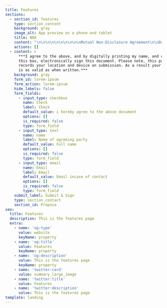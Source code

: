 ```yaml
---
title: Features
sections:
  - section_id: features
    type: section_content
    background: gray
    image_alt: App preview on a phone and tablet
    title: NDA
    content: "\n\n\n\n\n\n\n\n\n\nMutual Non-Disclosure Agreement\n\nDate: 12/02/21\n\nParties:\n\nGairloch Hotel and Inn\n\n5 Bankside Crosfield Street, Warrington, United Kingdom, WA1 1UP\n\n\\[On Devs], a company registered in England, whose registered office is at 27 Old Gloucester Street, London, United Kingdom, WC1N 3AX\n\n1\\. Each of the parties to this Agreement intends to disclose information (the Confidential\n\nInformation) to the other party for the purpose of \\[discussing and collaborating upon activities regarding\_ a joint venture] (the Purpose).\n\n2\\. Each party to this Agreement is referred to as ‘the Recipient’ when it receives or uses\n\nthe Confidential Information disclosed by the other party.\n\n3\\. The Recipient undertakes not to use the Confidential Information disclosed by the other\n\nparty for any purpose except the Purpose, without first obtaining the written agreement\n\nof the other party.\n\n4\\. The Recipient undertakes to keep the Confidential Information disclosed by the other\n\nparty secure and not to disclose it to any third party \\[except to its employees \\[and\n\nprofessional advisers] who need to know the same for the Purpose, who know they\n\nowe a duty of confidence to the other party and who are bound by obligations\n\nequivalent to those in clause 3 above and this clause 4.\n\n5\\. The undertakings in clauses 3 and 4 above apply to all of the information disclosed by\n\neach of the parties to the other, regardless of the way or form in which it is disclosed or\n\nrecorded but they do not apply to:\n\na) any information which is or in future comes into the public domain (unless as a result of\n\nthe breach of this Agreement); or\n\nb) any information which is already known to the Recipient and which was not subject to\n\nany obligation of confidence before it was disclosed to the Recipient by the other party.\n\n6\\. Nothing in this Agreement will prevent the Recipient from making any disclosure of the\n\nConfidential Information required by law or by any competent authority.\n\n7\\. The Recipient will, on request from the other party, return all copies and records of the\n\nConfidential Information disclosed by the other party to the Recipient and will not retain\n\nany copies or records of the Confidential Information disclosed by the other party.\n\n8\\. Neither this Agreement nor the supply of any information grants the Recipient any\n\nlicence, interest or right in respect of any intellectual property rights of the other party\n\nexcept the right to copy the Confidential Information disclosed by the other party solely\n\nfor the Purpose.\n\n9\\. The undertakings in clauses 3 and 4 will continue in force indefinitely\n\n10\\. This Agreement is governed by, and is to be construed in accordance with, English law.\n\nThe English Courts will have non-exclusive jurisdiction to deal with any dispute which\n\nhas arisen or may arise out of, or in connection with, this Agreement.\n\nThe parties have executed this Confidentiality Agreement as of the date 12/02/21, by completing the below E signature.\_\n"
    actions: []
  - content: >
      ***I agree to the above, and by digitally printing my name, and checking
      this box, electronically sign this document. Please note, this page
      records your location and device on submission. As a result your signature
      is as valid as when written.***
    background: gray
    form_id: lorem-ipsum
    form_action: lorem-ipsum
    hide_labels: false
    form_fields:
      - input_type: checkbox
        name: Check
        label: Check
        default_value: i hereby agree to the above document
        options: []
        is_required: false
        type: form_field
      - input_type: text
        name: name
        label: Name of agreeing party
        default_value: Full name
        options: []
        is_required: false
        type: form_field
      - input_type: email
        name: Email
        label: Email
        default_value: Email incase of contact
        options: []
        is_required: false
        type: form_field
    submit_label: Submit & Sign
    type: section_contact
    section_id: Proposa
seo:
  title: Features
  description: This is the features page
  extra:
    - name: 'og:type'
      value: website
      keyName: property
    - name: 'og:title'
      value: Features
      keyName: property
    - name: 'og:description'
      value: This is the features page
      keyName: property
    - name: 'twitter:card'
      value: summary_large_image
    - name: 'twitter:title'
      value: Features
    - name: 'twitter:description'
      value: This is the features page
template: landing
---
```

